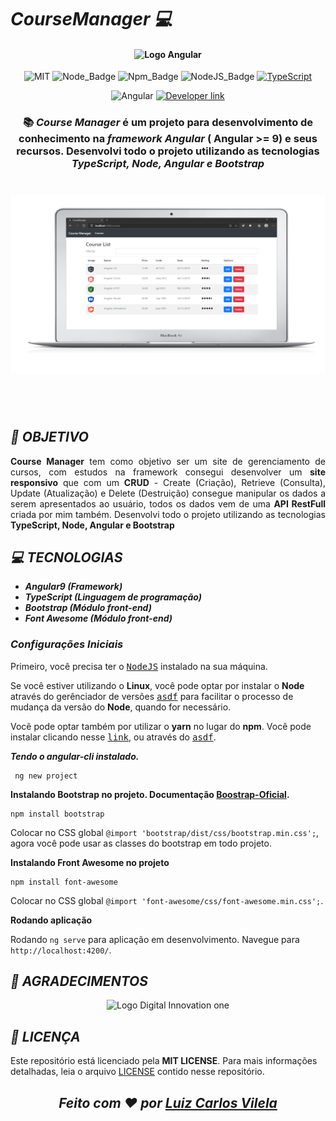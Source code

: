 # ***CourseManager :computer:*** 

<h4 align=center>
  <img src="https://cdn.freebiesupply.com/logos/large/2x/angular-icon-logo-png-transparent.png"  width="100" alt="Logo Angular" />
</h4>

<div align=center>

![MIT][mit] ![Node_Badge][node_version_badge] ![Npm_Badge][npm_version_badge] ![NodeJS_Badge][server_nodejs_badge] [![TypeScript](https://img.shields.io/badge/-TypeScript-007ACC?logo=typescript&logoColor=white&labelColor=007ACC)](https://github.com/ellerbrock/typescript-badges/)

<img src="https://img.shields.io/badge/-Angular%20-DD0031?logo=Angular&logoColor=white&labelColor=DD0031" alt="Angular" />
  
  <a href="https://www.linkedin.com/in/luiz-carlos-vilela" target="_blank"> 
    <img src="https://img.shields.io/badge/Developer-Luiz%20Carlos-brightgreen?style=flat&logo=Linkedin&logoColor=white" alt="Developer link" />
  </a>

</div>

<h3 align=center>
  
:books:
***Course Manager*** é um projeto para desenvolvimento de conhecimento na ***framework Angular*** ( Angular >= 9) e seus recursos. Desenvolvi todo o projeto utilizando as tecnologias ***TypeScript, Node, Angular e Bootstrap***

</h3>


<h1 align=center>
  <img src="assets/Home.png" alt="Tela Home"/>
</h1>

<br /><br />


## ***:rocket: OBJETIVO***

<p align=justify> 
  <strong>Course Manager</strong> tem como objetivo ser um site de gerenciamento de cursos, com estudos na framework consegui desenvolver um <strong>site responsivo</strong> que com um <strong>CRUD</strong> - Create (Criação), Retrieve (Consulta), Update (Atualização) e Delete (Destruição) consegue manipular os dados a serem apresentados ao usuário, todos os dados vem de uma <strong>API RestFull</strong> criada por mim também. Desenvolvi todo o projeto utilizando as tecnologias <strong>TypeScript, Node, Angular e Bootstrap</strong>
  
</p>


## ***:computer: TECNOLOGIAS***

* ***Angular9 (Framework)***
* ***TypeScript (Linguagem de programação)***
* ***Bootstrap (Módulo front-end)***
* ***Font Awesome (Módulo front-end)***

### ***Configurações Iniciais***

Primeiro, você precisa ter o <kbd>[NodeJS](https://nodejs.org/en/download/)</kbd> instalado na sua máquina. 

Se você estiver utilizando o **Linux**, você pode optar por instalar o **Node** através do gerênciador de versões <kbd>[asdf]</kbd> para facilitar o processo de mudança da versão do **Node**, quando for necessário.

Você pode optar também por utilizar o **yarn** no lugar do **npm**. Você pode instalar clicando nesse <kbd>[link][yarn]</kbd>, ou através do <kbd>[asdf]</kbd>.


***Tendo o angular-cli instalado.***

``` 
 ng new project
```

**Instalando Bootstrap no projeto. Documentação [Boostrap-Oficial](https://getbootstrap.com/).**

```
npm install bootstrap
```
Colocar no CSS global `@import 'bootstrap/dist/css/bootstrap.min.css';`, agora você pode usar as classes do bootstrap em todo projeto.


**Instalando Front Awesome no projeto**
```
npm install font-awesome
```
Colocar no CSS global `@import 'font-awesome/css/font-awesome.min.css';`.

**Rodando aplicação**

Rodando `ng serve` para aplicação em desenvolvimento. Navegue para `http://localhost:4200/`.

## ***:star2: AGRADECIMENTOS***

<div align=center>

<img src="https://hermes.digitalinnovation.one/site/images/cover_dio.jpg" width="500" alt="Logo Digital Innovation one"/>

</div>

## ***:page_with_curl: LICENÇA***

Este repositório está licenciado pela **MIT LICENSE**. Para mais informações detalhadas, leia o arquivo [LICENSE](./LICENSE) contido nesse repositório. 

<i><h2 align="center">Feito com ❤️ por <a href="https://www.linkedin.com/in/luiz-carlos-vilela/">Luiz Carlos Vilela</a></h2></i>




[mit]: https://img.shields.io/badge/license-MIT-brightgreen

[github_issues_badge]: https://img.shields.io/github/issues/marcospbrandao/ecoleta?color=green

[repository_license_badge]: https://img.shields.io/github/license/marcospbrandao/ecoleta

[node_version_badge]: https://img.shields.io/badge/node-12.17.0-green

[npm_version_badge]: https://img.shields.io/badge/npm-6.14.4-red

[server_nodejs_badge]: https://img.shields.io/badge/server-nodejs-important

[asdf]: https://github.com/asdf-vm/asdf

[yarn]: https://classic.yarnpkg.com/en/docs/install/#debian-stable
